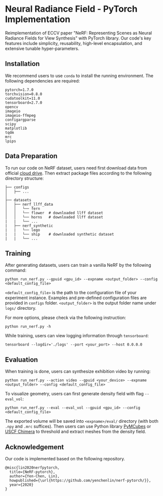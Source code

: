 # Neural Radiance Field - PyTorch Implementation
Reimplementation of ECCV paper "NeRF: Representing Scenes as Neural Radiance Fields for View Synthesis" with PyTorch library.
Our code's key features include simplicity, reusability, high-level encapsulation, and extensive tunable hyper-parameters.

## Installation

We recommend users to use `conda` to install the running environment. The following dependencies are required:
```
pytorch=1.7.0
torchvision=0.8.0
cudatoolkit=11.0
tensorboard=2.7.0
opencv
imageio
imageio-ffmpeg
configargparse
scipy
matplotlib
tqdm
mrc
lpips
```

## Data Preparation

To run our code on NeRF dataset, users need first download data from official [cloud drive](https://drive.google.com/drive/folders/128yBriW1IG_3NJ5Rp7APSTZsJqdJdfc1). Then extract package files according to the following directory structure:

```
├── configs
│   ├── ...
│
├── datasets
│   ├── nerf_llff_data
│   │   └── fern
│   │   └── flower  # downloaded llff dataset
│   │   └── horns   # downloaded llff dataset
|   |   └── ...
|   ├── nerf_synthetic
|   |   └── lego
|   |   └── ship    # downloaded synthetic dataset
|   |   └── ...
```

## Training

After generating datasets, users can train a vanilla NeRF by the following command:
```
python run_nerf.py --gpuid <gpu_id> --expname <output_folder> --config <default_config_file>
```
`<default_config_file>` is the path to the configuration file of your experiment instance. Examples and pre-defined configuration files are provided in `configs` folder. `<output_folder>` is the output folder name under `logs/` directory.

For more options, please check via the following instruction:
```
python run_nerf.py -h
```

While training, users can view logging information through `tensorboard`:
```
tensorboard --logdir='./logs' --port <your_port> --host 0.0.0.0
```

## Evaluation

When training is done, users can synthesize exhibition video by running:
```
python run_nerf.py --action video --gpuid <your_device> --expname <output_folder> --config <default_config_file>
```

To visualize geometry, users can first generate density field with flag `--eval_vol`:
```
python run_nerf.py --eval --eval_vol --gpuid <gpu_id> --config <default_config_file>
```
The exported volume will be saved into `<expname>/eval/` directory (with both `.npy` and `.mrc` suffices). Then users can use Python library [PyMCubes](https://github.com/pmneila/PyMCubes) or [USCF Chimera](https://www.cgl.ucsf.edu/chimera/) to threshold and extract meshes from the density field.

## Acknowledgement

Our code is implemented based on the following repository.

```
@misc{lin2020nerfpytorch,
  title={NeRF-pytorch},
  author={Yen-Chen, Lin},
  howpublished={\url{https://github.com/yenchenlin/nerf-pytorch/}},
  year={2020}
}
```
